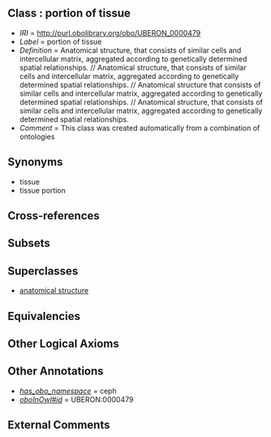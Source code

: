 
## Class : portion of tissue

 * *IRI* = http://purl.obolibrary.org/obo/UBERON_0000479
 * *Label* = portion of tissue
 * *Definition* = Anatomical structure, that consists of similar cells and intercellular matrix, aggregated according to genetically determined spatial relationships. // Anatomical structure, that consists of similar cells and intercellular matrix, aggregated according to genetically determined spatial relationships. // Anatomical structure that consists of similar cells and intercellular matrix, aggregated according to genetically determined spatial relationships. // Anatomical structure, that consists of similar cells and intercellular matrix, aggregated according to genetically determined spatial relationships.
 * *Comment* = This class was created automatically from a combination of ontologies

## Synonyms

 * tissue
 * tissue portion

## Cross-references


## Subsets


## Superclasses

 * [anatomical structure](../../UBERON/61/UBERON_0000061.md)

## Equivalencies


## Other Logical Axioms


## Other Annotations

 * *[has_obo_namespace](../../ce/oboInOwl#hasOBONamespace.md)* = ceph
 * *[oboInOwl#id](../../id/oboInOwl#id.md)* = UBERON:0000479

## External Comments

